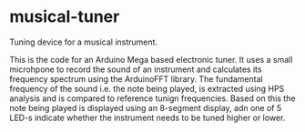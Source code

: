 # musical-tuner
Tuning device for a musical instrument.

This is the code for an Arduino Mega based electronic tuner. It uses a small microhpone to record the sound of an instrument and calculates its frequency spectrum using the ArduinoFFT library. The fundamental frequency of the sound i.e. the note being played, is extracted using HPS analysis and is compared to reference tunign frequencies. Based on this the note being played is displayed using an 8-segment display, adn one of 5 LED-s indicate whether the instrument needs to be tuned higher or lower. 
